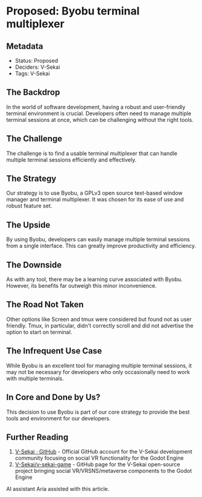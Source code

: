 # Proposed: Byobu terminal multiplexer

## Metadata

- Status: Proposed&#x20;
- Deciders: V-Sekai
- Tags: V-Sekai

## The Backdrop

In the world of software development, having a robust and user-friendly terminal environment is crucial. Developers often need to manage multiple terminal sessions at once, which can be challenging without the right tools.

## The Challenge

The challenge is to find a usable terminal multiplexer that can handle multiple terminal sessions efficiently and effectively.

## The Strategy

Our strategy is to use Byobu, a GPLv3 open source text-based window manager and terminal multiplexer. It was chosen for its ease of use and robust feature set.

## The Upside

By using Byobu, developers can easily manage multiple terminal sessions from a single interface. This can greatly improve productivity and efficiency.

## The Downside

As with any tool, there may be a learning curve associated with Byobu. However, its benefits far outweigh this minor inconvenience.

## The Road Not Taken

Other options like Screen and tmux were considered but found not as user friendly. Tmux, in particular, didn't correctly scroll and did not advertise the option to start on terminal.

## The Infrequent Use Case

While Byobu is an excellent tool for managing multiple terminal sessions, it may not be necessary for developers who only occasionally need to work with multiple terminals.

## In Core and Done by Us?

This decision to use Byobu is part of our core strategy to provide the best tools and environment for our developers.

## Further Reading

1.  [V-Sekai · GitHub](https://github.com/v-sekai) - Official GitHub account for the V-Sekai development community focusing on social VR functionality for the Godot Engine
2.  [V-Sekai/v-sekai-game](https://github.com/v-sekai/v-sekai-game) - GitHub page for the V-Sekai open-source project bringing social VR/VRSNS/metaverse components to the Godot Engine

AI assistant Aria assisted with this article.
